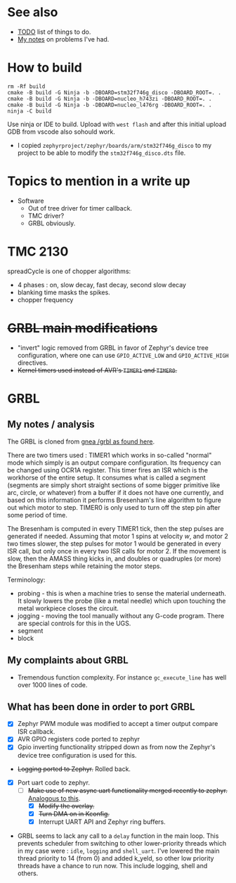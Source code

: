 # See also
* [TODO](TODO.md) list of things to do.
* [My notes](NOTES.md) on problems I've had. 

# How to build
```
rm -Rf build
cmake -B build -G Ninja -b -DBOARD=stm32f746g_disco -DBOARD_ROOT=. .
cmake -B build -G Ninja -b -DBOARD=nucleo_h743zi -DBOARD_ROOT=. .
cmake -B build -G Ninja -b -DBOARD=nucleo_l476rg -DBOARD_ROOT=. .
ninja -C build
```

Use ninja or IDE to build. Upload with `west flash` and after this initial upload GDB from vscode also sohould work.

* I copied `zephyrproject/zephyr/boards/arm/stm32f746g_disco` to my project to be able to modify the `stm32f746g_disco.dts` file.

# Topics to mention in a write up
* Software
  * Out of tree driver for timer callback.
  * TMC driver?
  * GRBL obviously.

# TMC 2130
spreadCycle is one of chopper algorithms:
* 4 phases : on, slow decay, fast decay, second slow decay
* blanking time masks the spikes.
* chopper frequency

# ~~GRBL main modifications~~
* "invert" logic removed from GRBL in favor of Zephyr's device tree configuration, where one can use `GPIO_ACTIVE_LOW` and `GPIO_ACTIVE_HIGH` directives.
* ~~Kernel timers used instead of AVR's `TIMER1` and `TIMER0`.~~

# GRBL
## My notes / analysis
The GRBL is cloned from [gnea /grbl as found here](https://github.com/gnea/grbl/wiki).

There are two timers used : TIMER1 which works in so-called "normal" mode which simply is an output compare configuration. Its frequency can be changed using OCR1A register. This timer fires an ISR which is the workhorse of the entire setup. It consumes what is called a segment (segments are simply short straight sections of some bigger primitive like arc, circle, or whatever) from a buffer if it does not have one currently, and based on this information it performs Bresenham's line algorithm to figure out which motor to step. TIMER0 is only used to turn off the step pin after some period of time.

The Bresenham is computed in every TIMER1 tick, then the step pulses are generated if needed. Assuming that motor 1 spins at velocity *w*, and motor 2 two times slower, the step pulses for motor 1 would be generated in every ISR call, but only once in every two ISR calls for motor 2. If the movement is slow, then the AMASS thing kicks in, and doubles or quadruples (or more) the Bresenham steps while retaining the motor steps.

Terminology:
* probing - this is when a machine tries to sense the material underneath. It slowly lowers the probe (like a metal needle) which upon touching the metal workpiece closes the circuit.
* jogging - moving the tool manually without any G-code program. There are special controls for this in the UGS.
* segment
* block

## My complaints about GRBL
* Tremendous function complexity. For instance `gc_execute_line` has well over 1000 lines of code. 

## What has been done in order to port GRBL
* [x] Zephyr PWM module was modified to accept a timer output compare ISR callback.
* [x] AVR GPIO registers code ported to zephyr 
* [x] Gpio inverting functionality stripped down as from now the Zephyr's device tree configuration is used for this.
* ~~Logging ported to Zephyr.~~ Rolled back.
* [x] Port uart code to zephyr.
  * [ ] ~~Make use of new async uart functionality merged recently to zephyr.~~ [Analogous to this](https://github.com/zephyrproject-rtos/zephyr/pull/30917/commits/a62711bd260fea80948f668d35b05452bd26e95f). 
    * [x] ~~Modify the overlay.~~
    * [x] ~~Turn DMA on in Kconfig.~~
    * [x] Interrupt UART API and Zephyr ring buffers.
* GRBL seems to lack any call to a `delay` function in the main loop. This prevents scheduler from switching to other lower-priority threads which in my case were : `idle`, `logging` and `shell_uart`. I've lowered the main thread priority to 14 (from 0) and added k_yeld, so other low priority threads have a chance to run now. This include logging, shell and others.